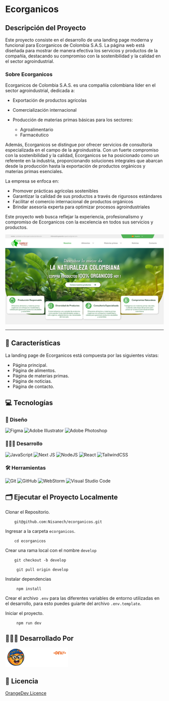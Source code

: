# Ecorganicos

## Descripción del Proyecto

Este proyecto consiste en el desarrollo de una landing page moderna y funcional para Ecorganicos de Colombia S.A.S. La página web está diseñada para mostrar de manera efectiva 
los servicios y productos de la compañía, destacando su compromiso con la sostenibilidad y la calidad en el sector agroindustrial.

### Sobre Ecorganicos

Ecorganicos de Colombia S.A.S. es una compañía colombiana líder en el sector agroindustrial, dedicada a:

- Exportación de productos agrícolas
- Comercialización internacional
- Producción de materias primas básicas para los sectores:

    - Agroalimentario
    - Farmacéutico

Además, Ecorganicos se distingue por ofrecer servicios de consultoría especializada en el campo de la agroindustria. Con un fuerte compromiso con la sostenibilidad y la calidad, Ecorganicos se ha posicionado como un referente en la industria, proporcionando soluciones integrales que abarcan desde la producción hasta la exportación de productos orgánicos y materias primas esenciales.

La empresa se enfoca en:

- Promover prácticas agrícolas sostenibles
- Garantizar la calidad de sus productos a través de rigurosos estándares
- Facilitar el comercio internacional de productos orgánicos
- Brindar asesoría experta para optimizar procesos agroindustriales

Este proyecto web busca reflejar la experiencia, profesionalismo y compromiso de Ecorganicos con la excelencia en todos sus servicios y productos.

<div align="center">
    <img src="design/miniature.png" alt="Miniature Ecorganicos" width="600" />
</div>

---

## 🧩 Características

La landing page de Ecorganicos está compuesta por las siguientes vistas:

- Página principal.
- Página de alimentos.
- Página de materias primas.
- Página de noticias.
- Página de contacto.

## 💻 Tecnologías

### 🎨 Diseño

![Figma](https://img.shields.io/badge/figma-%23F24E1E.svg?style=for-the-badge&logo=figma&logoColor=white)
![Adobe Illustrator](https://img.shields.io/badge/adobe%20illustrator-%23FF9A00.svg?style=for-the-badge&logo=adobe%20illustrator&logoColor=white)
![Adobe Photoshop](https://img.shields.io/badge/adobe%20photoshop-%2331A8FF.svg?style=for-the-badge&logo=adobe%20photoshop&logoColor=white)

### 🧑🏻‍💻 Desarrollo

![JavaScript](https://img.shields.io/badge/javascript-%23323330.svg?style=for-the-badge&logo=javascript&logoColor=%23F7DF1E)
![Next JS](https://img.shields.io/badge/Next-black?style=for-the-badge&logo=next.js&logoColor=white)
![NodeJS](https://img.shields.io/badge/node.js-6DA55F?style=for-the-badge&logo=node.js&logoColor=white)
![React](https://img.shields.io/badge/react-%2320232a.svg?style=for-the-badge&logo=react&logoColor=%2361DAFB)
![TailwindCSS](https://img.shields.io/badge/tailwindcss-%2338B2AC.svg?style=for-the-badge&logo=tailwind-css&logoColor=white)

### 🛠️ Herramientas

![Git](https://img.shields.io/badge/git-%23F05033.svg?style=for-the-badge&logo=git&logoColor=white)
![GitHub](https://img.shields.io/badge/github-%23121011.svg?style=for-the-badge&logo=github&logoColor=white)
![WebStorm](https://img.shields.io/badge/webstorm-143?style=for-the-badge&logo=webstorm&logoColor=white&color=black)
![Visual Studio Code](https://img.shields.io/badge/Visual%20Studio%20Code-0078d7.svg?style=for-the-badge&logo=visual-studio-code&logoColor=white)

## 🗂️ Ejecutar el Proyecto Localmente

Clonar el Repositorio.

```
    git@github.com:Nisanech/ecorganicos.git
```

Ingresar a la carpeta `ecorganicos`.

```
    cd ecorganicos
```

Crear una rama local con el nombre `develop`

```
    git checkout -b develop
```

```
     git pull origin develop
```

Instalar dependencias

```
     npm install
```

Crear el archivo `.env` para las diferentes variables de entorno utilizadas en el desarrollo, para esto puedes guiarte del archivo `.env.template`.

Iniciar el proyecto.

```
     npm run dev
```

## 🧑🏻‍💻 Desarrollado Por

<img src="design/logo-orangedev.png" alt="Logo OrangeDev" width="200" />

## 📃 Licencia

[OrangeDev Licence](LICENCE)